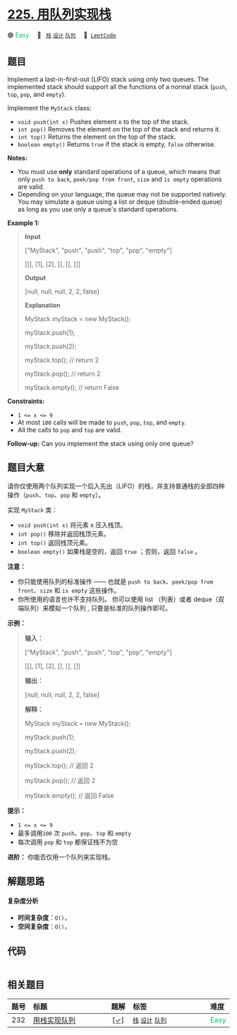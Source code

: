 # [225. 用队列实现栈](https://leetcode.com/problems/implement-stack-using-queues)

🟢 <font color=#15bd66>Easy</font>&emsp; 🔖&ensp; [`栈`](/outline/tag/stack.md) [`设计`](/outline/tag/design.md) [`队列`](/outline/tag/queue.md)&emsp; 🔗&ensp;[`LeetCode`](https://leetcode.com/problems/implement-stack-using-queues)

## 题目

Implement a last-in-first-out (LIFO) stack using only two queues. The
implemented stack should support all the functions of a normal stack (`push`,
`top`, `pop`, and `empty`).

Implement the `MyStack` class:

  * `void push(int x)` Pushes element x to the top of the stack.
  * `int pop()` Removes the element on the top of the stack and returns it.
  * `int top()` Returns the element on the top of the stack.
  * `boolean empty()` Returns `true` if the stack is empty, `false` otherwise.

**Notes:**

  * You must use **only** standard operations of a queue, which means that only `push to back`, `peek/pop from front`, `size` and `is empty` operations are valid.
  * Depending on your language, the queue may not be supported natively. You may simulate a queue using a list or deque (double-ended queue) as long as you use only a queue's standard operations.



**Example 1:**

> 
> 
> 
> 
> 
> **Input**
> 
> ["MyStack", "push", "push", "top", "pop", "empty"]
> 
> [[], [1], [2], [], [], []]
> 
> **Output**
> 
> [null, null, null, 2, 2, false]
> 
> 
> 
> **Explanation**
> 
> MyStack myStack = new MyStack();
> 
> myStack.push(1);
> 
> myStack.push(2);
> 
> myStack.top(); // return 2
> 
> myStack.pop(); // return 2
> 
> myStack.empty(); // return False

**Constraints:**

  * `1 <= x <= 9`
  * At most `100` calls will be made to `push`, `pop`, `top`, and `empty`.
  * All the calls to `pop` and `top` are valid.



**Follow-up:** Can you implement the stack using only one queue?


## 题目大意

请你仅使用两个队列实现一个后入先出（LIFO）的栈，并支持普通栈的全部四种操作（`push`、`top`、`pop` 和 `empty`）。

实现 `MyStack` 类：

  * `void push(int x)` 将元素 x 压入栈顶。
  * `int pop()` 移除并返回栈顶元素。
  * `int top()` 返回栈顶元素。
  * `boolean empty()` 如果栈是空的，返回 `true` ；否则，返回 `false` 。



**注意：**

  * 你只能使用队列的标准操作 —— 也就是 `push to back`、`peek/pop from front`、`size` 和 `is empty` 这些操作。
  * 你所使用的语言也许不支持队列。 你可以使用 list （列表）或者 deque（双端队列）来模拟一个队列 , 只要是标准的队列操作即可。



**示例：**

> 
> 
> 
> 
> 
> **输入：**
> 
> ["MyStack", "push", "push", "top", "pop", "empty"]
> 
> [[], [1], [2], [], [], []]
> 
> **输出：**
> 
> [null, null, null, 2, 2, false]
> 
> 
> 
> **解释：**
> 
> MyStack myStack = new MyStack();
> 
> myStack.push(1);
> 
> myStack.push(2);
> 
> myStack.top(); // 返回 2
> 
> myStack.pop(); // 返回 2
> 
> myStack.empty(); // 返回 False
> 
> 



**提示：**

  * `1 <= x <= 9`
  * 最多调用`100` 次 `push`、`pop`、`top` 和 `empty`
  * 每次调用 `pop` 和 `top` 都保证栈不为空



**进阶：** 你能否仅用一个队列来实现栈。


## 解题思路

#### 复杂度分析

- **时间复杂度**：`O()`，
- **空间复杂度**：`O()`，

## 代码

```javascript

```

## 相关题目

<!-- prettier-ignore -->
| 题号 | 标题 | 题解 | 标签 | 难度 |
| :------: | :------ | :------: | :------ | :------ |
| 232 | [用栈实现队列](https://leetcode.com/problems/implement-queue-using-stacks) | [[✓]](/problem/0232.md) |  [`栈`](/outline/tag/stack.md) [`设计`](/outline/tag/design.md) [`队列`](/outline/tag/queue.md) | <font color=#15bd66>Easy</font> |

<style>
.blue {
    background-color: #096dd9;
    padding: 0.25rem 0.5rem;
    margin: 0;
    font-size: 0.85em;
    border-radius: 3px;
    color: white;
    font-weight: 500;
}
table th:first-of-type { width: 10%; }
table th:nth-of-type(2) { width: 35%; }
table th:nth-of-type(3) { width: 10%; }
table th:nth-of-type(4) { width: 35%; }
table th:nth-of-type(5) { width: 10%; }
</style>
